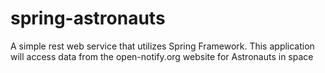 # spring-astronauts
A simple rest web service that utilizes Spring Framework. This application will access data from the open-notify.org website for Astronauts in space
